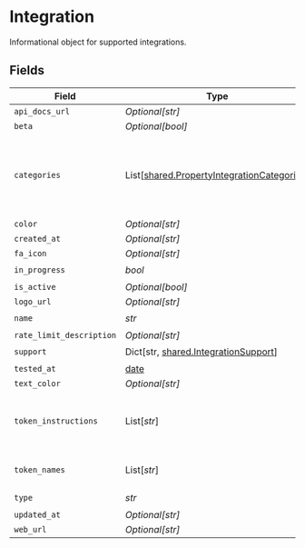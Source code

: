 # Integration

Informational object for supported integrations.


## Fields

| Field                                                                                              | Type                                                                                               | Required                                                                                           | Description                                                                                        |
| -------------------------------------------------------------------------------------------------- | -------------------------------------------------------------------------------------------------- | -------------------------------------------------------------------------------------------------- | -------------------------------------------------------------------------------------------------- |
| `api_docs_url`                                                                                     | *Optional[str]*                                                                                    | :heavy_minus_sign:                                                                                 | N/A                                                                                                |
| `beta`                                                                                             | *Optional[bool]*                                                                                   | :heavy_minus_sign:                                                                                 | N/A                                                                                                |
| `categories`                                                                                       | List[[shared.PropertyIntegrationCategories](../../models/shared/propertyintegrationcategories.md)] | :heavy_check_mark:                                                                                 | The categories of support solutions that this integration has                                      |
| `color`                                                                                            | *Optional[str]*                                                                                    | :heavy_minus_sign:                                                                                 | N/A                                                                                                |
| `created_at`                                                                                       | *Optional[str]*                                                                                    | :heavy_minus_sign:                                                                                 | N/A                                                                                                |
| `fa_icon`                                                                                          | *Optional[str]*                                                                                    | :heavy_minus_sign:                                                                                 | N/A                                                                                                |
| `in_progress`                                                                                      | *bool*                                                                                             | :heavy_check_mark:                                                                                 | N/A                                                                                                |
| `is_active`                                                                                        | *Optional[bool]*                                                                                   | :heavy_minus_sign:                                                                                 | N/A                                                                                                |
| `logo_url`                                                                                         | *Optional[str]*                                                                                    | :heavy_minus_sign:                                                                                 | N/A                                                                                                |
| `name`                                                                                             | *str*                                                                                              | :heavy_check_mark:                                                                                 | N/A                                                                                                |
| `rate_limit_description`                                                                           | *Optional[str]*                                                                                    | :heavy_minus_sign:                                                                                 | N/A                                                                                                |
| `support`                                                                                          | Dict[str, [shared.IntegrationSupport](../../models/shared/integrationsupport.md)]                  | :heavy_check_mark:                                                                                 | N/A                                                                                                |
| `tested_at`                                                                                        | [date](https://docs.python.org/3/library/datetime.html#date-objects)                               | :heavy_minus_sign:                                                                                 | N/A                                                                                                |
| `text_color`                                                                                       | *Optional[str]*                                                                                    | :heavy_minus_sign:                                                                                 | N/A                                                                                                |
| `token_instructions`                                                                               | List[*str*]                                                                                        | :heavy_minus_sign:                                                                                 | instructions for the user on how to find the token/key                                             |
| `token_names`                                                                                      | List[*str*]                                                                                        | :heavy_minus_sign:                                                                                 | if auth_types = 'token'                                                                            |
| `type`                                                                                             | *str*                                                                                              | :heavy_check_mark:                                                                                 | N/A                                                                                                |
| `updated_at`                                                                                       | *Optional[str]*                                                                                    | :heavy_minus_sign:                                                                                 | N/A                                                                                                |
| `web_url`                                                                                          | *Optional[str]*                                                                                    | :heavy_minus_sign:                                                                                 | N/A                                                                                                |